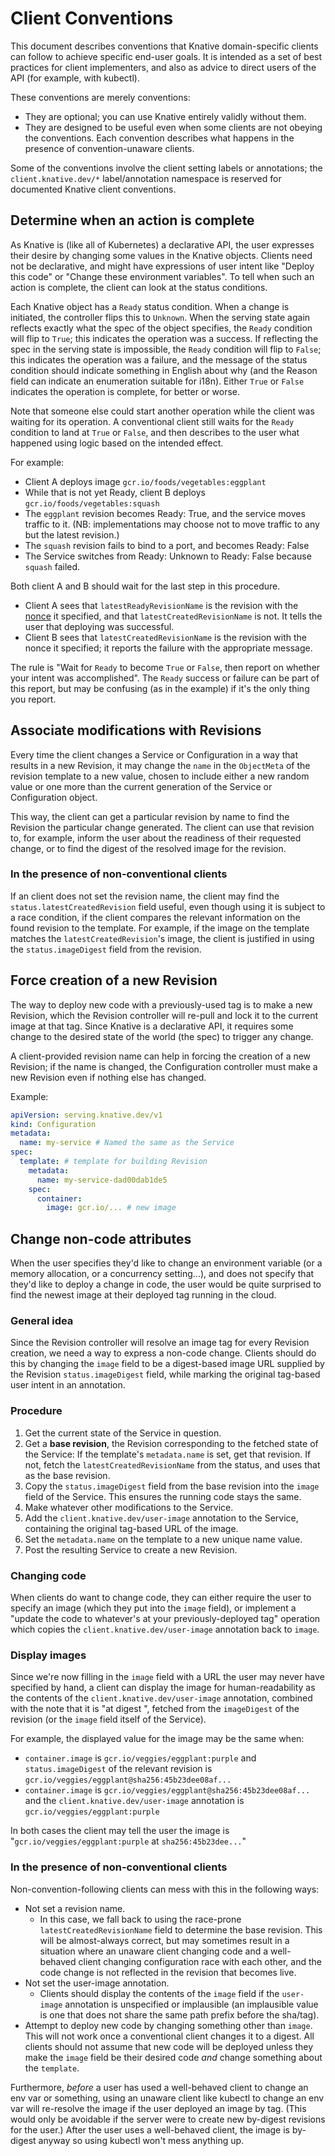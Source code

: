 # Client Conventions

This document describes conventions that Knative domain-specific clients can
follow to achieve specific end-user goals. It is intended as a set of best
practices for client implementers, and also as advice to direct users of the API
(for example, with kubectl).

These conventions are merely conventions:

- They are optional; you can use Knative entirely validly without them.
- They are designed to be useful even when some clients are not obeying the
  conventions. Each convention describes what happens in the presence of
  convention-unaware clients.

Some of the conventions involve the client setting labels or annotations; the
`client.knative.dev/*` label/annotation namespace is reserved for documented
Knative client conventions.

## Determine when an action is complete

As Knative is (like all of Kubernetes) a declarative API, the user expresses
their desire by changing some values in the Knative objects. Clients need not be
declarative, and might have expressions of user intent like "Deploy this code"
or "Change these environment variables". To tell when such an action is
complete, the client can look at the status conditions.

Each Knative object has a `Ready` status condition. When a change is initiated,
the controller flips this to `Unknown`. When the serving state again reflects
exactly what the spec of the object specifies, the `Ready` condition will flip
to `True`; this indicates the operation was a success. If reflecting the spec in
the serving state is impossible, the `Ready` condition will flip to `False`;
this indicates the operation was a failure, and the message of the status
condition should indicate something in English about why (and the Reason field
can indicate an enumeration suitable for i18n). Either `True` or `False`
indicates the operation is complete, for better or worse.

Note that someone else could start another operation while the client was
waiting for its operation. A conventional client still waits for the `Ready`
condition to land at `True` or `False`, and then describes to the user what
happened using logic based on the intended effect.

For example:

- Client A deploys image `gcr.io/foods/vegetables:eggplant`
- While that is not yet Ready, client B deploys `gcr.io/foods/vegetables:squash`
- The `eggplant` revision becomes Ready: True, and the service moves traffic to
  it. (NB: implementations may choose not to move traffic to any but the latest
  revision.)
- The `squash` revision fails to bind to a port, and becomes Ready: False
- The Service switches from Ready: Unknown to Ready: False because `squash`
  failed.

Both client A and B should wait for the last step in this procedure.

- Client A sees that `latestReadyRevisionName` is the revision with the
  [nonce](#associate-modifications-with-revisions) it specified, and that
  `latestCreatedRevisionName` is not. It tells the user that deploying was
  successful.
- Client B sees that `latestCreatedRevisionName` is the revision with the nonce
  it specified; it reports the failure with the appropriate message.

The rule is "Wait for `Ready` to become `True` or `False`, then report on
whether your intent was accomplished". The `Ready` success or failure can be
part of this report, but may be confusing (as in the example) if it's the only
thing you report.

## Associate modifications with Revisions

Every time the client changes a Service or Configuration in a way that results
in a new Revision, it may change the `name` in the `ObjectMeta` of the revision
template to a new value, chosen to include either a new random value or one more
than the current generation of the Service or Configuration object.

This way, the client can get a particular revision by name to find the Revision
the particular change generated. The client can use that revision to, for
example, inform the user about the readiness of their requested change, or to
find the digest of the resolved image for the revision.

### In the presence of non-conventional clients

If an client does not set the revision name, the client may find the
`status.latestCreatedRevision` field useful, even though using it is subject to
a race condition, if the client compares the relevant information on the found
revision to the template. For example, if the image on the template matches the
`latestCreatedRevision`'s image, the client is justified in using the
`status.imageDigest` field from the revision.

## Force creation of a new Revision

The way to deploy new code with a previously-used tag is to make a new Revision,
which the Revision controller will re-pull and lock it to the current image at
that tag. Since Knative is a declarative API, it requires some change to the
desired state of the world (the spec) to trigger any change.

A client-provided revision name can help in forcing the creation of a new
Revision; if the name is changed, the Configuration controller must make a new
Revision even if nothing else has changed.

Example:

```yaml
apiVersion: serving.knative.dev/v1
kind: Configuration
metadata:
  name: my-service # Named the same as the Service
spec:
  template: # template for building Revision
    metadata:
      name: my-service-dad00dab1de5
    spec:
      container:
        image: gcr.io/... # new image
```

## Change non-code attributes

When the user specifies they'd like to change an environment variable (or a
memory allocation, or a concurrency setting...), and does not specify that
they'd like to deploy a change in code, the user would be quite surprised to
find the newest image at their deployed tag running in the cloud.

### General idea

Since the Revision controller will resolve an image tag for every Revision
creation, we need a way to express a non-code change. Clients should do this by
changing the `image` field to be a digest-based image URL supplied by the
Revision `status.imageDigest` field, while marking the original tag-based user
intent in an annotation.

### Procedure

1.  Get the current state of the Service in question.
2.  Get a **base revision**, the Revision corresponding to the fetched state of
    the Service: If the template's `metadata.name` is set, get that revision. If
    not, fetch the `latestCreatedRevisionName` from the status, and uses that as
    the base revision.
3.  Copy the `status.imageDigest` field from the base revision into the `image`
    field of the Service. This ensures the running code stays the same.
4.  Make whatever other modifications to the Service.
5.  Add the `client.knative.dev/user-image` annotation to the Service,
    containing the original tag-based URL of the image.
6.  Set the `metadata.name` on the template to a new unique name value.
7.  Post the resulting Service to create a new Revision.

### Changing code

When clients do want to change code, they can either require the user to specify
an image (which they put into the `image` field), or implement a "update the
code to whatever's at your previously-deployed tag" operation which copies the
`client.knative.dev/user-image` annotation back to `image`.

### Display images

Since we're now filling in the `image` field with a URL the user may never have
specified by hand, a client can display the image for human-readability as the
contents of the `client.knative.dev/user-image` annotation, combined with the
note that it is "at digest <digest>", fetched from the `imageDigest` of the
revision (or the `image` field itself of the Service).

For example, the displayed value for the image may be the same when:

- `container.image` is `gcr.io/veggies/eggplant:purple` and `status.imageDigest`
  of the relevant revision is `gcr.io/veggies/eggplant@sha256:45b23dee08af...`
- `container.image` is `gcr.io/veggies/eggplant@sha256:45b23dee08af...` and the
  `client.knative.dev/user-image` annotation is `gcr.io/veggies/eggplant:purple`

In both cases the client may tell the user the image is
"`gcr.io/veggies/eggplant:purple` at `sha256:45b23dee...`"

### In the presence of non-conventional clients

Non-convention-following clients can mess with this in the following ways:

- Not set a revision name.
  - In this case, we fall back to using the race-prone
    `latestCreatedRevisionName` field to determine the base revision. This will
    be almost-always correct, but may sometimes result in a situation where an
    unaware client changing code and a well-behaved client changing
    configuration race with each other, and the code change is not reflected in
    the revision that becomes live.
- Not set the user-image annotation.
  - Clients should display the contents of the `image` field if the `user-image`
    annotation is unspecified or implausible (an implausible value is one that
    does not share the same path prefix before the sha/tag).
- Attempt to deploy new code by changing something other than `image`. This will
  not work once a conventional client changes it to a digest. All clients should
  not assume that new code will be deployed unless they make the `image` field
  be their desired code _and_ change something about the `template`.

Furthermore, _before_ a user has used a well-behaved client to change an env var
or something, using an unaware client like kubectl to change an env var will
re-resolve the image if the user deployed an image by tag. (This would only be
avoidable if the server were to create new by-digest revisions for the user.)
After the user uses a well-behaved client, the image is by-digest anyway so
using kubectl won't mess anything up.
